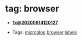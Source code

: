 
# tag: browser

 * **[1x@20200914120127](../content/notebook/captures/logs/20200914120127.md)**

  * Tags:  <a class="tag" href="#!tags/microblog.md">microblog</a>  <a class="tag" href="#!tags/browser.md">browser</a>  <a class="tag" href="#!tags/labels.md">labels</a>